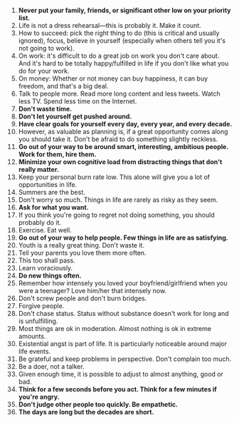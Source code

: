 1. **Never put your family, friends, or significant other low on your priority list.**
2. Life is not a dress rehearsal—this is probably it. Make it count.
3. How to succeed: pick the right thing to do (this is critical and usually ignored), focus, believe in yourself (especially when others tell you it's not going to work).
4. On work: it's difficult to do a great job on work you don't care about. And it's hard to be totally happy/fulfilled in life if you don't like what you do for your work.
5. On money: Whether or not money can buy happiness, it can buy freedom, and that's a big deal.
6. Talk to people more. Read more long content and less tweets. Watch less TV. Spend less time on the Internet.
7. **Don't waste time.**
8. **Don't let yourself get pushed around.**
9. **Have clear goals for yourself every day, every year, and every decade.**
10. However, as valuable as planning is, if a great opportunity comes along you should take it. Don't be afraid to do something slightly reckless.
11. **Go out of your way to be around smart, interesting, ambitious people. Work for them, hire them.**
12. **Minimize your own cognitive load from distracting things that don't really matter.**
13. Keep your personal burn rate low. This alone will give you a lot of opportunities in life.
14. Summers are the best.
15. Don't worry so much. Things in life are rarely as risky as they seem.
16. **Ask for what you want.**
17. If you think you're going to regret not doing something, you should probably do it.
18. Exercise. Eat well.
19. **Go out of your way to help people. Few things in life are as satisfying.**
20. Youth is a really great thing. Don't waste it.
21. Tell your parents you love them more often.
22. This too shall pass.
23. Learn voraciously.
24. **Do new things often.**
25. Remember how intensely you loved your boyfriend/girlfriend when you were a teenager? Love him/her that intensely now.
26. Don't screw people and don't burn bridges.
27. Forgive people.
28. Don't chase status. Status without substance doesn't work for long and is unfulfilling.
29. Most things are ok in moderation. Almost nothing is ok in extreme amounts.
30. Existential angst is part of life. It is particularly noticeable around major life events.
31. Be grateful and keep problems in perspective. Don't complain too much.
32. Be a doer, not a talker.
33. Given enough time, it is possible to adjust to almost anything, good or bad.
34. **Think for a few seconds before you act. Think for a few minutes if you're angry.**
35. **Don't judge other people too quickly. Be empathetic.**
36. **The days are long but the decades are short.**